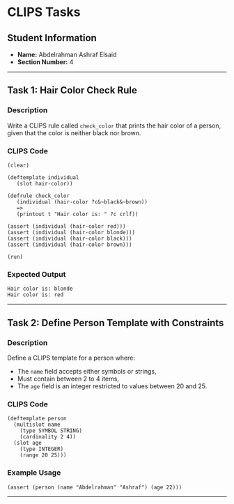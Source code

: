 
# CLIPS Tasks

## Student Information
- **Name:** Abdelrahman Ashraf Elsaid
- **Section Number:** 4

---

## Task 1: Hair Color Check Rule

### Description
Write a CLIPS rule called `check_color` that prints the hair color of a person, given that the color is neither black nor brown.

### CLIPS Code

```clips
(clear)

(deftemplate individual
   (slot hair-color))

(defrule check_color
   (individual (hair-color ?c&~black&~brown))
   =>
   (printout t "Hair color is: " ?c crlf))

(assert (individual (hair-color red)))
(assert (individual (hair-color blonde)))
(assert (individual (hair-color black)))
(assert (individual (hair-color brown)))

(run)
```

### Expected Output

```
Hair color is: blonde
Hair color is: red
```

---

## Task 2: Define Person Template with Constraints

### Description
Define a CLIPS template for a person where:

- The `name` field accepts either symbols or strings,
- Must contain between 2 to 4 items,
- The `age` field is an integer restricted to values between 20 and 25.

### CLIPS Code

```clips
(deftemplate person
  (multislot name
    (type SYMBOL STRING)
    (cardinality 2 4))
  (slot age
    (type INTEGER)
    (range 20 25)))
```

### Example Usage

```clips
(assert (person (name "Abdelrahman" "Ashraf") (age 22)))
```

---

